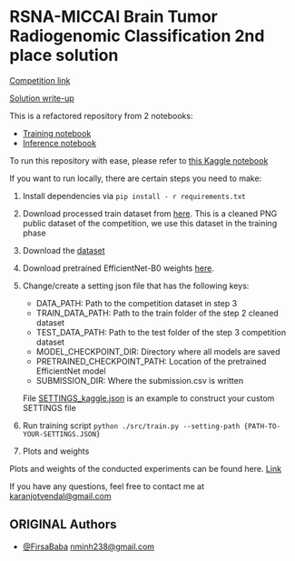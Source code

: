 # RSNA-MICCAI Brain Tumor Radiogenomic Classification 2nd place solution
[Competition link](https://www.kaggle.com/c/rsna-miccai-brain-tumor-radiogenomic-classification)

[Solution write-up](https://www.kaggle.com/c/rsna-miccai-brain-tumor-radiogenomic-classification/discussion/280033)

This is a refactored repository from 2 notebooks:
- [Training notebook](https://www.kaggle.com/minhnhatphan/rnsa-21-cnn-lstm-train/notebook)
- [Inference notebook](https://www.kaggle.com/minhnhatphan/rnsa-21-cnn-lstm-inference)

To run this repository with ease, please refer to [this Kaggle notebook](https://www.kaggle.com/minhnhatphan/rnsa21-cnn-lstm-github/notebook)

If you want to run locally, there are certain steps you need to make:
 
1. Install dependencies via `pip install - r requirements.txt`
2. Download processed train dataset from [here](https://www.kaggle.com/jonathanbesomi/rsna-miccai-png). This is a cleaned PNG public dataset of the competition, we use this dataset in the training phase
3. Download the [dataset](https://drive.google.com/file/d/1b1cbJojNYjCLrxbz0KG8ca3tiYPt_3B0/view?usp=sharing)
4. Download pretrained EfficientNet-B0 weights [here](https://www.kaggle.com/hmendonca/efficientnet-pytorch). 
5. Change/create a setting json file that has the following keys:

    * DATA_PATH: Path to the competition dataset in step 3
    * TRAIN_DATA_PATH: Path to the train folder of the step 2 cleaned dataset
    * TEST_DATA_PATH: Path to the test folder of the step 3 competition dataset
    * MODEL_CHECKPOINT_DIR: Directory where all models are saved
    * PRETRAINED_CHECKPOINT_PATH: Location of the pretrained EfficientNet model
    * SUBMISSION_DIR: Where the submission.csv is written

    File [SETTINGS_kaggle.json](settings/SETTINGS_kaggle.json) is an example to construct your custom SETTINGS file
6. Run training script `python ./src/train.py --setting-path {PATH-TO-YOUR-SETTINGS.JSON}`


7. Plots and weights

Plots and weights of the conducted experiments can be found here. [Link](https://drive.google.com/drive/folders/1FHvKqMEwIKz-hA0cazLJTLhhqr3gAL27?usp=drive_link)

 
If you have any questions, feel free to contact me at karanjotvendal@gmail.com


## ORIGINAL Authors

- [@FirsaBaba](https://github.com/minhnhatphan/rnsa21-cnn-lstm)
nminh238@gmail.com
